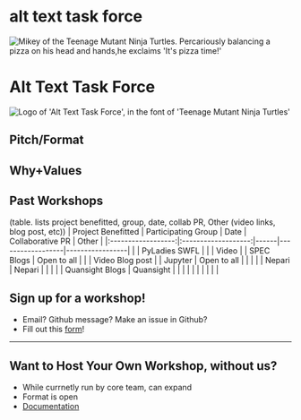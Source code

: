 # alt text task force 

![Mikey of the Teenage Mutant Ninja Turtles. Percariously balancing a pizza on his head and hands,he exclaims 'It's pizza time!'](https://c.tenor.com/6omVw7_jl7AAAAAC/tmnt-michelangelo.gif)
# Alt Text Task Force
![Logo of 'Alt Text Task Force', in the font of 'Teenage Mutant Ninja Turtles'](https://user-images.githubusercontent.com/46167686/171480548-238d3bdb-4558-4039-aa62-5be8eb59a74f.png)


## Pitch/Format

## Why+Values

## Past Workshops
(table. lists project benefitted, group, date, collab PR, Other (video links, blog post, etc))
| Project Benefitted | Participating Group | Date | Collaborative PR | Other           |
|:------------------:|:-------------------:|------|------------------|-----------------|
|                    | PyLadies SWFL       |      |                  | Video           |
| SPEC Blogs         | Open to all         |      |                  | Video Blog post |
| Jupyter            | Open to all         |      |                  |                 |
| Nepari             | Nepari              |      |                  |                 |
| Quansight Blogs    | Quansight           |      |                  |                 |
|                    |                     |      |                  |                 |

## Sign up for a workshop!
- Email? Github message? Make an issue in Github?
- Fill out this [form](https://forms.gle/epDVEyuitaQZQ7qi8)!
---
## Want to Host Your Own Workshop, without us?
- While currnetly run by core team, can expand 
- Format is open
- [Documentation](https://github.com/isabela-pf/a11y-events/tree/main/workshop-resources/alt-text)
